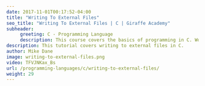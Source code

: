 ```yaml
---
date: 2017-11-01T00:17:52-04:00
title: "Writing To External Files"
seo_title: "Writing To External Files | C | Giraffe Academy"
subheader:
     greeting: C - Programming Language
     description: This course covers the basics of programming in C. Work your way through the videos and we'll teach you everything you need to know to start your programming journey!
description: This tutorial covers writing to external files in C.
author: Mike Dane
image: writing-to-external-files.png
video: TFVJNKax_Bs
url: /programming-languages/c/writing-to-external-files/
weight: 29
---
```

